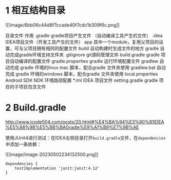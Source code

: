 

# 1 相互结构目录

![[image/6bb06c44d8f7ccade40f7cdc1b309f6c.png]]


目录文件    作用
.gradle    gradle项目产生文件 （自动编译工具产生的文件）
.idea    IDEA项目文件（开发工具产生的文件）
app    其中一个module，复用父项目的设置，可与父项目拥有相同的配置文件
build    自动构建时生成文件的地方
gradle    自动完成gradle环境支持文件夹
.gitignore    git源码管理文件
build.gradle    gradle 项目自动编译的配置文件
gradle.properties    gradle 运行环境配置文件
gradlew    自动完成 gradle 环境的linux mac 脚本，配合gradle 文件夹使用
gradlew.bat    自动完成 gradle 环境的windows 脚本，配合gradle 文件夹使用
local.properties    Android SDK NDK 环境路径配置
*.iml    IDEA 项目文件
setting.gradle    gradle 项目的子项目包含文件



# 2 Build.gradle 

http://www.icode504.com/posts/20.html#%E4%BA%94%E3%80%81IDEA%E5%88%9B%E5%BB%BAGradle%E9%A1%B9%E7%9B%AE

使用JUnit4进行测试：在IDEA左侧目录打开`build.gradle`文件，在`dependencies`中添加一条依赖：


![[image/image-20230502234132500.png]]



```
dependencies {
	testImplementation 'junit:junit:4.12'
}
```




